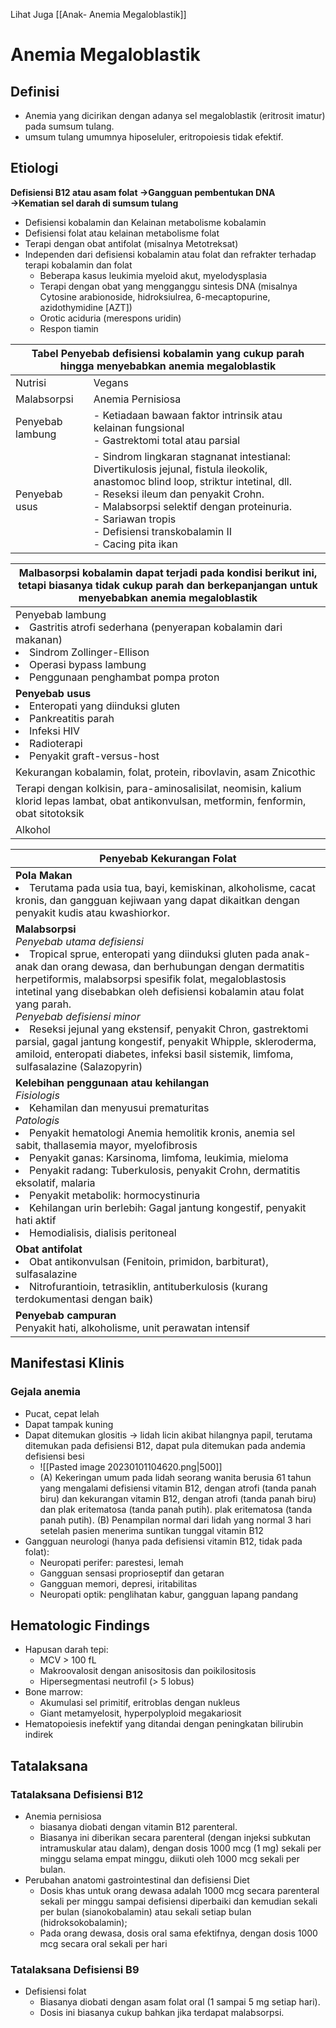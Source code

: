 Lihat Juga
[[Anak- Anemia Megaloblastik]]
# Anemia Megaloblastik
## Definisi
- Anemia yang dicirikan dengan adanya sel megaloblastik (eritrosit imatur) pada sumsum tulang. 
- umsum tulang umumnya hiposeluler, eritropoiesis tidak efektif. 

## Etiologi
**Defisiensi B12 atau asam folat →Gangguan pembentukan DNA →Kematian sel darah di sumsum tulang**
- Defisiensi kobalamin dan Kelainan metabolisme kobalamin
- Defisiensi folat atau kelainan metabolisme folat
- Terapi dengan obat antifolat (misalnya Metotreksat)
- Independen dari defisiensi kobalamin atau folat dan refrakter terhadap terapi kobalamin dan folat
	- Beberapa kasus leukimia myeloid akut, myelodysplasia
	- Terapi dengan obat yang mengganggu sintesis DNA (misalnya Cytosine arabionoside, hidroksiulrea, 6-mecaptopurine, azidothymidine [AZT])
	- Orotic aciduria (merespons uridin)
	- Respon tiamin

<div class="tg-wrap"><table>
<thead>
  <tr>
    <th colspan="2">Tabel Penyebab defisiensi kobalamin yang cukup parah hingga menyebabkan anemia megaloblastik</th>
  </tr>
</thead>
<tbody>
  <tr>
    <td>Nutrisi</td>
    <td>Vegans</td>
  </tr>
  <tr>
    <td>Malabsorpsi</td>
    <td>Anemia Pernisiosa</td>
  </tr>
  <tr>
    <td>Penyebab lambung</td>
    <td>- Ketiadaan bawaan faktor intrinsik atau kelainan fungsional<br>- Gastrektomi total atau parsial</td>
  </tr>
  <tr>
    <td>Penyebab usus</td>
    <td>- Sindrom lingkaran stagnanat intestianal: Divertikulosis jejunal, fistula ileokolik, anastomoc blind loop, striktur intetinal, dll. <br>- Reseksi ileum dan penyakit Crohn. <br>- Malabsorpsi selektif dengan proteinuria. <br>- Sariawan tropis<br>- Defisiensi transkobalamin II<br>- Cacing pita ikan</td>
  </tr>
</tbody>
</table></div>

<div class="tg-wrap"><table>
<thead>
  <tr>
    <th>Malbasorpsi kobalamin dapat terjadi pada kondisi berikut ini, tetapi biasanya tidak cukup parah dan berkepanjangan untuk menyebabkan anemia megaloblastik</th>
  </tr>
</thead>
<tbody>
  <tr>
    <td>Penyebab lambung
    <li>Gastritis atrofi sederhana (penyerapan kobalamin dari makanan)</li>
    <li>Sindrom Zollinger-Ellison</li>
    <li>Operasi bypass lambung</li>
    <li>Penggunaan penghambat pompa proton</li></td>
  </tr>
  <tr>
    <td><strong>Penyebab usus</strong>
    <li>Enteropati yang diinduksi gluten</li>
    <li>Pankreatitis parah</li>
    <li>Infeksi HIV</li>
    <li>Radioterapi</li>
    <li>Penyakit graft-versus-host</li></td>
  </tr>
  <tr>
    <td>Kekurangan kobalamin, folat, protein, ribovlavin, asam Znicothic</td>
  </tr>
  <tr>
    <td>Terapi dengan kolkisin, para-aminosalisilat, neomisin, kalium klorid lepas lambat, obat antikonvulsan, metformin, fenformin, obat sitotoksik</td>
  </tr>
  <tr>
    <td>Alkohol</td>
  </tr>
</tbody>
</table></div>

<div class="tg-wrap"><table>
<thead>
  <tr>
    <th>Penyebab Kekurangan Folat</th>
  </tr>
</thead>
<tbody>
  <tr>
    <td><b>Pola Makan</b>
    <li>Terutama pada usia tua, bayi, kemiskinan, alkoholisme, cacat kronis, dan gangguan kejiwaan yang dapat dikaitkan dengan penyakit kudis atau kwashiorkor.</li></td>
  </tr>
  <tr>
    <td><b>Malabsorpsi</b><br><i>Penyebab utama defisiensi</i><li>Tropical sprue, enteropati yang diinduksi gluten pada anak-anak dan orang dewasa, dan berhubungan dengan dermatitis herpetiformis, malabsorpsi spesifik folat, megaloblastosis intetinal yang disebabkan oleh defisiensi kobalamin atau folat yang parah.</li><i>Penyebab defisiensi minor</i><li>Reseksi jejunal yang ekstensif, penyakit Chron, gastrektomi parsial, gagal jantung kongestif, penyakit Whipple, skleroderma, amiloid, enteropati diabetes, infeksi basil sistemik, limfoma, sulfasalazine (Salazopyrin)</li></td>
  </tr>
  <tr>
<td><strong>Kelebihan penggunaan atau kehilangan</strong><br>
<i>Fisiologis</i><br>
    <li>Kehamilan dan menyusui prematuritas</li>
<i>Patologis</i>
    <li>Penyakit hematologi Anemia hemolitik kronis, anemia sel sabit, thallasemia mayor, myelofibrosis</li>
    <li>Penyakit ganas: Karsinoma, limfoma, leukimia, mieloma</li>
    <li>Penyakit radang: Tuberkulosis, penyakit Crohn, dermatitis eksolatif, malaria</li>
    <li>Penyakit metabolik: hormocystinuria</li>
    <li>Kehilangan urin berlebih: Gagal jantung kongestif, penyakit hati aktif</li>
    <li>Hemodialisis, dialisis peritoneal</li></td>
  </tr>
  <tr>
    <td><b>Obat antifolat</b><br><li>Obat antikonvulsan (Fenitoin, primidon, barbiturat), sulfasalazine</li><li>Nitrofurantioin, tetrasiklin, antituberkulosis (kurang terdokumentasi dengan baik)</li></td>
  </tr>
  <tr>
    <td><b>Penyebab campuran</b><br>Penyakit hati, alkoholisme, unit perawatan intensif</td>
  </tr>
</tbody>
</table></div>

## Manifestasi Klinis
### Gejala anemia
- Pucat, cepat lelah
- Dapat tampak kuning 
- Dapat ditemukan glositis → lidah licin akibat hilangnya papil, terutama ditemukan pada defisiensi B12, dapat pula ditemukan pada andemia defisiensi besi 
	- ![[Pasted image 20230101104620.png|500]]
	- (A) Kekeringan umum pada lidah seorang wanita berusia 61 tahun yang mengalami defisiensi vitamin B12, dengan atrofi (tanda panah biru) dan kekurangan vitamin B12, dengan atrofi (tanda panah biru) dan plak eritematosa (tanda panah putih). plak eritematosa (tanda panah putih). (B) Penampilan normal dari  lidah yang normal 3 hari setelah pasien menerima suntikan tunggal vitamin B12
- Gangguan neurologi (hanya pada defisiensi vitamin B12, tidak pada folat):
	- Neuropati perifer: parestesi, lemah
	- Gangguan sensasi proprioseptif dan getaran
	- Gangguan memori, depresi, iritabilitas
	- Neuropati optik: penglihatan kabur, gangguan lapang pandang
## Hematologic Findings
- Hapusan darah tepi: 
	- MCV > 100 fL
	- Makroovalosit dengan anisositosis dan poikilositosis 
	- Hipersegmentasi neutrofil (> 5 lobus) 
- Bone marrow:
	- Akumulasi sel primitif, eritroblas dengan nukleus
	- Giant metamyelosit, hyperpolyploid megakariosit 
- Hematopoiesis inefektif yang ditandai dengan peningkatan bilirubin indirek

## Tatalaksana
### Tatalaksana Defisiensi B12 
 - Anemia pernisiosa
	 - biasanya diobati dengan vitamin B12 parenteral.
	 - Biasanya ini diberikan secara parenteral (dengan injeksi subkutan intramuskular atau dalam), dengan dosis 1000 mcg (1 mg) sekali per minggu selama empat minggu, diikuti oleh 1000 mcg sekali per bulan.
- Perubahan anatomi gastrointestinal dan defisiensi Diet 
	- Dosis khas untuk orang dewasa adalah 1000 mcg secara parenteral sekali per minggu sampai defisiensi diperbaiki dan kemudian sekali per bulan (sianokobalamin) atau sekali setiap bulan (hidroksokobalamin); 
	- Pada orang dewasa, dosis oral sama efektifnya, dengan dosis 1000 mcg secara oral sekali per hari
### Tatalaksana Defisiensi B9
- Defisiensi folat 
	- Biasanya diobati dengan asam folat oral (1 sampai 5 mg setiap hari). 
	- Dosis ini biasanya cukup bahkan jika terdapat malabsorpsi.